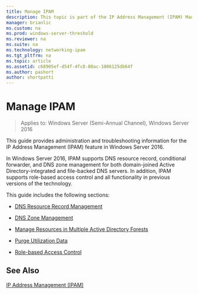 ```yaml
---
title: Manage IPAM
description: This topic is part of the IP Address Management (IPAM) Management guide in Windows Server 2016.
manager: brianlic
ms.custom: na
ms.prod: windows-server-threshold
ms.reviewer: na
ms.suite: na
ms.technology: networking-ipam
ms.tgt_pltfrm: na
ms.topic: article
ms.assetid: c68905ef-d54f-4fc8-80ac-1006125db64f
ms.author: pashort
author: shortpatti
---
```

# Manage IPAM

>Applies to: Windows Server (Semi-Annual Channel), Windows Server 2016

This guide provides administration and troubleshooting information for the IP Address Management (IPAM) feature in  Windows Server 2016.  
  
In  Windows Server 2016, IPAM supports DNS resource record, conditional forwarder, and DNS zone management for both domain-joined Active Directory-integrated and file-backed DNS servers. In addition, IPAM supports role-based access control and all functionality in previous versions of the technology.  
  
This guide includes the following sections:  
  
-   [DNS Resource Record Management](../../technologies/ipam/DNS-Resource-Record-Management.md)  
  
-   [DNS Zone Management](../../technologies/ipam/DNS-Zone-Management.md)  
  
-   [Manage Resources in Multiple Active Directory Forests](../../technologies/ipam/Manage-Resources-in-Multiple-Active-Directory-Forests.md)  
  
-  [Purge Utilization Data](../../technologies/ipam/Purge-Utilization-Data.md)  
  
-   [Role-based Access Control](../../technologies/ipam/Role-based-Access-Control.md)  
  
## See Also  
[IP Address Management &#40;IPAM&#41;](IP-Address-Management--IPAM-.md)  
  


